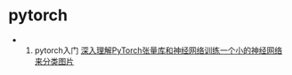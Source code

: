 # pytorch
* 1. pytorch入门
  [深入理解PyTorch张量库和神经网络训练一个小的神经网络来分类图片](https://www.jianshu.com/p/889dbc684622)
